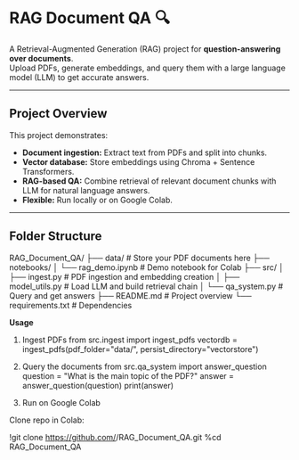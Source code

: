 # RAG Document QA 🔍

A Retrieval-Augmented Generation (RAG) project for **question-answering over documents**.  
Upload PDFs, generate embeddings, and query them with a large language model (LLM) to get accurate answers.  

---

## **Project Overview**

This project demonstrates:

- **Document ingestion:** Extract text from PDFs and split into chunks.  
- **Vector database:** Store embeddings using Chroma + Sentence Transformers.  
- **RAG-based QA:** Combine retrieval of relevant document chunks with LLM for natural language answers.  
- **Flexible:** Run locally or on Google Colab.  

---

## **Folder Structure**

RAG_Document_QA/
├── data/ # Store your PDF documents here
├── notebooks/
│ └── rag_demo.ipynb # Demo notebook for Colab
├── src/
│ ├── ingest.py # PDF ingestion and embedding creation
│ ├── model_utils.py # Load LLM and build retrieval chain
│ └── qa_system.py # Query and get answers
├── README.md # Project overview
└── requirements.txt # Dependencies


**Usage**
1. Ingest PDFs
from src.ingest import ingest_pdfs
vectordb = ingest_pdfs(pdf_folder="data/", persist_directory="vectorstore")

2. Query the documents
from src.qa_system import answer_question
question = "What is the main topic of the PDF?"
answer = answer_question(question)
print(answer)

3. Run on Google Colab

Clone repo in Colab:

!git clone https://github.com/<your-username>/RAG_Document_QA.git
%cd RAG_Document_QA

